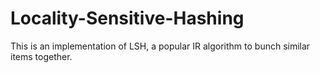 # Locality-Sensitive-Hashing

This is an implementation of LSH, a popular IR algorithm to bunch similar items together.